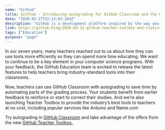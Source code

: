 ```yaml
---
name: "Github"
title: Gitthub - Introducing autograding for GitHub Classroom and the GitHub Teacher Toolbox
date: "2020-03-27T22:12:03.284Z"
description: "GitHub is a development platform inspired by the way you work. From open source to business, you can host and review code, manage projects, and build software alongside 40 million developers."
link: https://github.blog/2020-03-12-github-teacher-toolbox-and-classroom-with-autograding/
tags: ["Education"]
purpose: "page"
---
```


In our seven years, many teachers reached out to us about how they can use tools more efficiently so they can spend more time educating. We want to continue to be a key element in your computer science programs. With your feedback, the GitHub Education team is excited to release the latest features to help teachers bring industry-standard tools into their classrooms.

Now, teachers can use GitHub Classroom with autograding to save time by automating parts of the grading process. Your students benefit from earlier feedback to reinforce or start to correct their studies. And we’re also launching Teacher Toolbox to provide the industry’s best tools to teachers at no cost, including popular services like Arduino and Name.com

Try autograding in [GitHub Classroom](https://classroom.github.com/) and take advantage of the offers from the new [GitHub Teacher Toolbox.](https://education.github.com/teachers)
